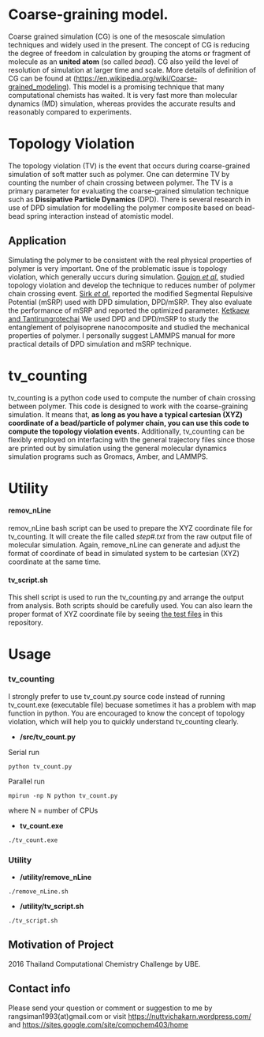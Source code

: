 # Coarse-graining model.
Coarse grained simulation (CG) is one of the mesoscale simulation techniques and widely used in the present. The concept of CG is reducing the degree of freedom in calculation by grouping the atoms or fragment of molecule as an **united atom** (so called *bead*). CG also yeild the level of resolution of simulation at larger time and scale. More details of definition of CG can be found at (https://en.wikipedia.org/wiki/Coarse-grained_modeling). This model is a promising technique that many computational chemists has waited. It is very fast more than molecular dynamics (MD) simulation, whereas provides the accurate results and reasonably compared to experiments.

# Topology Violation
The topology violation (TV) is the event that occurs during coarse-grained simulation of soft matter such as polymer. One can determine TV by counting the number of chain crossing between polymer. The TV is a primary parameter for evaluating the coarse-grained simulation technique such as **Dissipative Particle Dynamics** (DPD). There is several research in use of DPD simulation for modelling the polymer composite based on bead-bead spring interaction instead of atomistic model.

## Application
Simulating the polymer to be consistent with the real physical properties of polymer is very important. One of the problematic issue is topology violation, which generally uccurs during simulation. [Goujon *et al.*](https://aip.scitation.org/doi/10.1063/1.2954022) studied topology violation and develop the technique to reduces number of polymer chain crossing event. [Sirk *et al.*](http://dx.doi.org/10.1063/1.3698476) reported the modified Segmental Repulsive Potential (mSRP) used with DPD simulation, DPD/mSRP. They also evaluate the performance of mSRP and reported the optimized parameter. [Ketkaew and Tantirungrotechai](http://onlinelibrary.wiley.com/doi/10.1002/mats.201700093/abstract) We used DPD and DPD/mSRP to study the entanglement of polyisoprene nanocomposite and studied the mechanical properties of polymer. I personally suggest LAMMPS manual for more practical details of DPD simulation and mSRP technique.

# tv_counting
tv_counting is a python code used to compute the number of chain crossing between polymer. This code is designed to work with the coarse-graining simulation. It means that, **as long as you have a typical cartesian (XYZ) coordinate of a bead/particle of polymer chain, you can use this code to compute the topology violation events.** Additionally, tv_counting can be flexibly employed on interfacing with the general trajectory files since those are printed out by simulation using the general molecular dynamics simulation programs such as Gromacs, Amber, and LAMMPS.

# Utility
#### **remov_nLine** 
remov_nLine bash script can be used to prepare the XYZ coordinate file for tv_counting. It will create the file called *step#.txt* from the raw output file of molecular simulation. Again, remove_nLine can generate and adjust the format of coordinate of bead in simulated system to be cartesian (XYZ) coordinate at the same time. 
#### tv_script.sh
This shell script is used to run the tv_counting.py and arrange the output from analysis. Both scripts should be carefully used. You can also learn the proper format of XYZ coordinate file by seeing [the test files](https://github.com/rangsimanketkaew/tv_counting/tree/master/test) in this repository.

# Usage
### tv_counting
I strongly prefer to use tv_count.py source code instead of running tv_count.exe (executable file) becuase sometimes it has a problem with map function in python. You are encouraged to know the concept of topology violation, which will help you to quickly understand tv_counting clearly. </br>
* **/src/tv_count.py**

Serial run
```
python tv_count.py
```
Parallel run
```
mpirun -np N python tv_count.py
```
where N = number of CPUs

* **tv_count.exe**
```
./tv_count.exe
```

### Utility

* **/utility/remove_nLine**
```
./remove_nLine.sh
```

* **/utility/tv_script.sh**
```
./tv_script.sh
```

## Motivation of Project
2016 Thailand Computational Chemistry Challenge by UBE.

## Contact info
Please send your question or comment or suggestion to me by rangsiman1993(at)gmail.com or visit https://nuttvichakarn.wordpress.com/ and https://sites.google.com/site/compchem403/home
